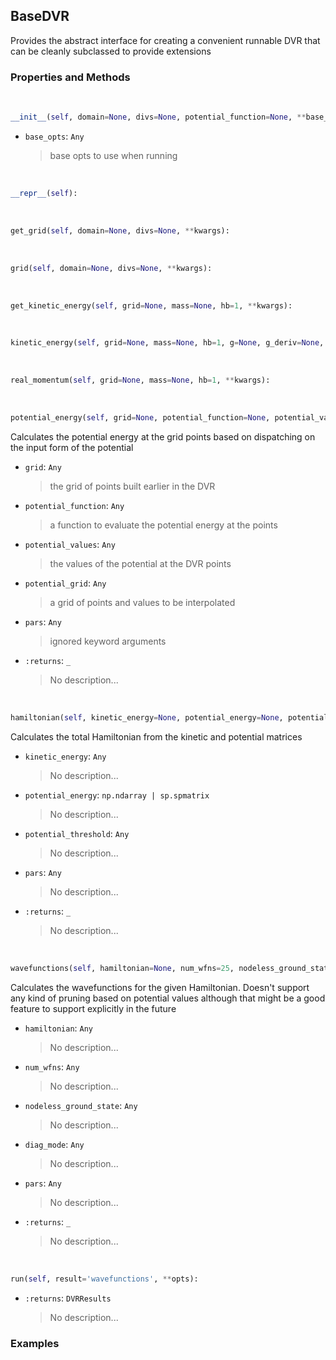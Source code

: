 ## <a id="Psience.DVR.BaseDVR.BaseDVR">BaseDVR</a>
Provides the abstract interface for creating a
convenient runnable DVR that can be cleanly subclassed to provide
extensions

### Properties and Methods
<a id="Psience.DVR.BaseDVR.BaseDVR.__init__" class="docs-object-method">&nbsp;</a>
```python
__init__(self, domain=None, divs=None, potential_function=None, **base_opts): 
```

- `base_opts`: `Any`
    >base opts to use when running

<a id="Psience.DVR.BaseDVR.BaseDVR.__repr__" class="docs-object-method">&nbsp;</a>
```python
__repr__(self): 
```

<a id="Psience.DVR.BaseDVR.BaseDVR.get_grid" class="docs-object-method">&nbsp;</a>
```python
get_grid(self, domain=None, divs=None, **kwargs): 
```

<a id="Psience.DVR.BaseDVR.BaseDVR.grid" class="docs-object-method">&nbsp;</a>
```python
grid(self, domain=None, divs=None, **kwargs): 
```

<a id="Psience.DVR.BaseDVR.BaseDVR.get_kinetic_energy" class="docs-object-method">&nbsp;</a>
```python
get_kinetic_energy(self, grid=None, mass=None, hb=1, **kwargs): 
```

<a id="Psience.DVR.BaseDVR.BaseDVR.kinetic_energy" class="docs-object-method">&nbsp;</a>
```python
kinetic_energy(self, grid=None, mass=None, hb=1, g=None, g_deriv=None, **kwargs): 
```

<a id="Psience.DVR.BaseDVR.BaseDVR.real_momentum" class="docs-object-method">&nbsp;</a>
```python
real_momentum(self, grid=None, mass=None, hb=1, **kwargs): 
```

<a id="Psience.DVR.BaseDVR.BaseDVR.potential_energy" class="docs-object-method">&nbsp;</a>
```python
potential_energy(self, grid=None, potential_function=None, potential_values=None, potential_grid=None, **pars): 
```
Calculates the potential energy at the grid points based
        on dispatching on the input form of the potential
- `grid`: `Any`
    >the grid of points built earlier in the DVR
- `potential_function`: `Any`
    >a function to evaluate the potential energy at the points
- `potential_values`: `Any`
    >the values of the potential at the DVR points
- `potential_grid`: `Any`
    >a grid of points and values to be interpolated
- `pars`: `Any`
    >ignored keyword arguments
- `:returns`: `_`
    >No description...

<a id="Psience.DVR.BaseDVR.BaseDVR.hamiltonian" class="docs-object-method">&nbsp;</a>
```python
hamiltonian(self, kinetic_energy=None, potential_energy=None, potential_threshold=None, **pars): 
```
Calculates the total Hamiltonian from the kinetic and potential matrices
- `kinetic_energy`: `Any`
    >No description...
- `potential_energy`: `np.ndarray | sp.spmatrix`
    >No description...
- `potential_threshold`: `Any`
    >No description...
- `pars`: `Any`
    >No description...
- `:returns`: `_`
    >No description...

<a id="Psience.DVR.BaseDVR.BaseDVR.wavefunctions" class="docs-object-method">&nbsp;</a>
```python
wavefunctions(self, hamiltonian=None, num_wfns=25, nodeless_ground_state=False, diag_mode=None, **pars): 
```
Calculates the wavefunctions for the given Hamiltonian.
        Doesn't support any kind of pruning based on potential values although that might be a good feature
        to support explicitly in the future
- `hamiltonian`: `Any`
    >No description...
- `num_wfns`: `Any`
    >No description...
- `nodeless_ground_state`: `Any`
    >No description...
- `diag_mode`: `Any`
    >No description...
- `pars`: `Any`
    >No description...
- `:returns`: `_`
    >No description...

<a id="Psience.DVR.BaseDVR.BaseDVR.run" class="docs-object-method">&nbsp;</a>
```python
run(self, result='wavefunctions', **opts): 
```

- `:returns`: `DVRResults`
    >No description...

### Examples


